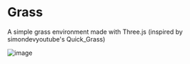 # Grass
A simple grass environment made with Three.js (inspired by simondevyoutube's Quick_Grass)

![image](https://github.com/user-attachments/assets/cec766e2-bec1-4d12-84fb-37b2447f833a)
